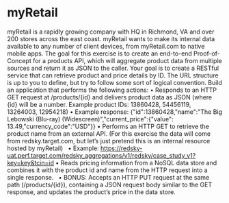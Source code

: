 # myRetail

myRetail is a rapidly growing company with HQ in Richmond, VA and over 200 stores across the east coast. myRetail wants to make its internal data available to any number of client devices, from myRetail.com to native mobile apps. 
The goal for this exercise is to create an end-to-end Proof-of-Concept for a products API, which will aggregate product data from multiple sources and return it as JSON to the caller. 
Your goal is to create a RESTful service that can retrieve product and price details by ID. The URL structure is up to you to define, but try to follow some sort of logical convention.
Build an application that performs the following actions: 
•	Responds to an HTTP GET request at /products/{id} and delivers product data as JSON (where {id} will be a number. 
Example product IDs: 13860428, 54456119, 13264003, 12954218) 
•	Example response: {"id":13860428,"name":"The Big Lebowski (Blu-ray) (Widescreen)","current_price":{"value": 13.49,"currency_code":"USD"}}
•	Performs an HTTP GET to retrieve the product name from an external API. (For this exercise the data will come from redsky.target.com, but let’s just pretend this is an internal resource hosted by myRetail)  
•	Example: 
https://redsky-uat.perf.target.com/redsky_aggregations/v1/redsky/case_study_v1?key=key&tcin=id
•	Reads pricing information from a NoSQL data store and combines it with the product id and name from the HTTP request into a single response.  
•	BONUS: Accepts an HTTP PUT request at the same path (/products/{id}), containing a JSON request body similar to the GET response, and updates the product’s price in the data store. 

